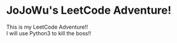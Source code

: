 # JoJoWu's LeetCode Adventure!
This is my LeetCode Adventure!!  
I will use Python3 to kill the boss!!  
